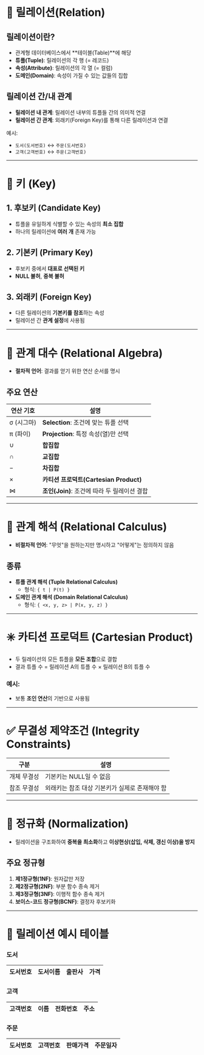 # 📘 릴레이션(Relation)

## 릴레이션이란?
- 관계형 데이터베이스에서 **테이블(Table)**에 해당
- **튜플(Tuple)**: 릴레이션의 각 행 (= 레코드)
- **속성(Attribute)**: 릴레이션의 각 열 (= 컬럼)
- **도메인(Domain)**: 속성이 가질 수 있는 값들의 집합

## 릴레이션 간/내 관계
- **릴레이션 내 관계**: 릴레이션 내부의 튜플들 간의 의미적 연결
- **릴레이션 간 관계**: 외래키(Foreign Key)를 통해 다른 릴레이션과 연결

예시:
- `도서(도서번호)` ↔ `주문(도서번호)`
- `고객(고객번호)` ↔ `주문(고객번호)`

---

# 🔑 키 (Key)

## 1. 후보키 (Candidate Key)
- 튜플을 유일하게 식별할 수 있는 속성의 **최소 집합**
- 하나의 릴레이션에 **여러 개** 존재 가능

## 2. 기본키 (Primary Key)
- 후보키 중에서 **대표로 선택된 키**
- **NULL 불허**, **중복 불허**

## 3. 외래키 (Foreign Key)
- 다른 릴레이션의 **기본키를 참조**하는 속성
- 릴레이션 간 **관계 설정**에 사용됨

---

# 🔢 관계 대수 (Relational Algebra)

- **절차적 언어**: 결과를 얻기 위한 연산 순서를 명시

## 주요 연산
| 연산 기호 | 설명 |
|----------|------|
| σ (시그마) | **Selection**: 조건에 맞는 튜플 선택 |
| π (파이) | **Projection**: 특정 속성(열)만 선택 |
| ∪ | **합집합** |
| ∩ | **교집합** |
| − | **차집합** |
| × | **카티션 프로덕트(Cartesian Product)** |
| ⋈ | **조인(Join)**: 조건에 따라 두 릴레이션 결합 |

---

# 🧮 관계 해석 (Relational Calculus)

- **비절차적 언어**: "무엇"을 원하는지만 명시하고 "어떻게"는 정의하지 않음

## 종류
- **튜플 관계 해석 (Tuple Relational Calculus)**  
  - 형식: `{ t | P(t) }`
- **도메인 관계 해석 (Domain Relational Calculus)**  
  - 형식: `{ <x, y, z> | P(x, y, z) }`

---

# ✳️ 카티션 프로덕트 (Cartesian Product)

- 두 릴레이션의 모든 튜플을 **모든 조합**으로 결합
- 결과 튜플 수 = 릴레이션 A의 튜플 수 × 릴레이션 B의 튜플 수

### 예시:

- 보통 **조인 연산**의 기반으로 사용됨

---

# ✅ 무결성 제약조건 (Integrity Constraints)

| 구분 | 설명 |
|------|------|
| 개체 무결성 | 기본키는 NULL일 수 없음 |
| 참조 무결성 | 외래키는 참조 대상 기본키가 실제로 존재해야 함 |

---

# 📐 정규화 (Normalization)

- 릴레이션을 구조화하여 **중복을 최소화**하고 **이상현상(삽입, 삭제, 갱신 이상)을 방지**

## 주요 정규형
1. **제1정규형(1NF)**: 원자값만 저장
2. **제2정규형(2NF)**: 부분 함수 종속 제거
3. **제3정규형(3NF)**: 이행적 함수 종속 제거
4. **보이스-코드 정규형(BCNF)**: 결정자 후보키화

---

# 📄 릴레이션 예시 테이블

### 도서
| 도서번호 | 도서이름 | 출판사 | 가격 |
|----------|----------|--------|------|

### 고객
| 고객번호 | 이름 | 전화번호 | 주소 |
|----------|------|----------|------|

### 주문
| 도서번호 | 고객번호 | 판매가격 | 주문일자 |
|----------|----------|----------|----------|


